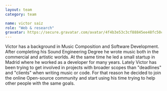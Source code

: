 ```yaml
---
layout: team
category: team

name: victor saiz
role: "Web & research"
gravatar: https://secure.gravatar.com/avatar/4f4b3e53c3cf88845ee48fc50ccf3593
---
```


Victor has a background in Music Composition and Software Development. After completing his Sound Engineering Degree he wrote music both in the commercial and artistic worlds. At the same time he led a small startup in Madrid where he worked as a developer for many years. Lately Victor has been trying to get involved in projects with broader scopes than "deadlines" and "clients" when writing music or code. For that reason he decided to join the online Open-source community and start using his time trying to help other people with the same goals.